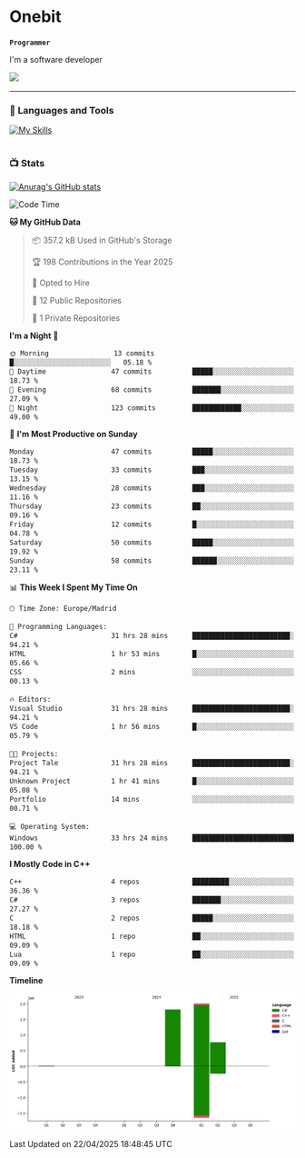 # Onebit

**`Programmer`**

I'm a software developer

   ![](https://komarev.com/ghpvc/?username=onebit5&color=blueviolet)

---

### 🧰 Languages and Tools

[![My Skills](https://skillicons.dev/icons?i=cpp,c,cs,java,lua,unity,git,linux,github,discord,vscode,visualstudio)](https://skillicons.dev)
<br />

#

### 📺 Stats
[![Anurag's GitHub stats](https://github-readme-stats.vercel.app/api?username=onebit5&show_icons=true&theme=radical)](https://github.com/anuraghazra/github-readme-stats)                
<!--START_SECTION:waka-->
![Code Time](http://img.shields.io/badge/Code%20Time-261%20hrs%2025%20mins-blue)

**🐱 My GitHub Data** 

> 📦 357.2 kB Used in GitHub's Storage 
 > 
> 🏆 198 Contributions in the Year 2025
 > 
> 💼 Opted to Hire
 > 
> 📜 12 Public Repositories 
 > 
> 🔑 1 Private Repositories 
 > 
**I'm a Night 🦉** 

```text
🌞 Morning                13 commits          █░░░░░░░░░░░░░░░░░░░░░░░░   05.18 % 
🌆 Daytime                47 commits          █████░░░░░░░░░░░░░░░░░░░░   18.73 % 
🌃 Evening                68 commits          ███████░░░░░░░░░░░░░░░░░░   27.09 % 
🌙 Night                  123 commits         ████████████░░░░░░░░░░░░░   49.00 % 
```
📅 **I'm Most Productive on Sunday** 

```text
Monday                   47 commits          █████░░░░░░░░░░░░░░░░░░░░   18.73 % 
Tuesday                  33 commits          ███░░░░░░░░░░░░░░░░░░░░░░   13.15 % 
Wednesday                28 commits          ███░░░░░░░░░░░░░░░░░░░░░░   11.16 % 
Thursday                 23 commits          ██░░░░░░░░░░░░░░░░░░░░░░░   09.16 % 
Friday                   12 commits          █░░░░░░░░░░░░░░░░░░░░░░░░   04.78 % 
Saturday                 50 commits          █████░░░░░░░░░░░░░░░░░░░░   19.92 % 
Sunday                   58 commits          ██████░░░░░░░░░░░░░░░░░░░   23.11 % 
```


📊 **This Week I Spent My Time On** 

```text
🕑︎ Time Zone: Europe/Madrid

💬 Programming Languages: 
C#                       31 hrs 28 mins      ████████████████████████░   94.21 % 
HTML                     1 hr 53 mins        █░░░░░░░░░░░░░░░░░░░░░░░░   05.66 % 
CSS                      2 mins              ░░░░░░░░░░░░░░░░░░░░░░░░░   00.13 % 

🔥 Editors: 
Visual Studio            31 hrs 28 mins      ████████████████████████░   94.21 % 
VS Code                  1 hr 56 mins        █░░░░░░░░░░░░░░░░░░░░░░░░   05.79 % 

🐱‍💻 Projects: 
Project Tale             31 hrs 28 mins      ████████████████████████░   94.21 % 
Unknown Project          1 hr 41 mins        █░░░░░░░░░░░░░░░░░░░░░░░░   05.08 % 
Portfolio                14 mins             ░░░░░░░░░░░░░░░░░░░░░░░░░   00.71 % 

💻 Operating System: 
Windows                  33 hrs 24 mins      █████████████████████████   100.00 % 
```

**I Mostly Code in C++** 

```text
C++                      4 repos             █████████░░░░░░░░░░░░░░░░   36.36 % 
C#                       3 repos             ███████░░░░░░░░░░░░░░░░░░   27.27 % 
C                        2 repos             █████░░░░░░░░░░░░░░░░░░░░   18.18 % 
HTML                     1 repo              ██░░░░░░░░░░░░░░░░░░░░░░░   09.09 % 
Lua                      1 repo              ██░░░░░░░░░░░░░░░░░░░░░░░   09.09 % 
```



**Timeline**

![Lines of Code chart](https://raw.githubusercontent.com/Onebit5/Onebit5/main/assets/bar_graph.png)


 Last Updated on 22/04/2025 18:48:45 UTC
<!--END_SECTION:waka-->
